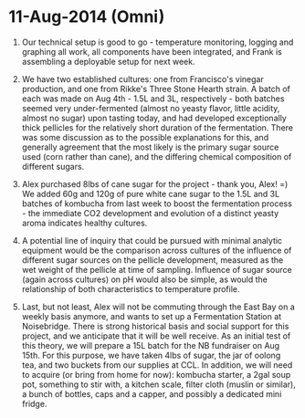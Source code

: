 # 11-Aug-2014 (Omni)

1. Our technical setup is good to go - temperature monitoring, logging and graphing all work, all components have been integrated, and Frank is assembling a deployable setup for next week.

2. We have two established cultures: one from Francisco's vinegar production, and one from Rikke's Three Stone Hearth strain. A batch of each was made on Aug 4th - 1.5L and 3L, respectively - both batches seemed very under-fermented (almost no yeasty flavor, little acidity, almost no sugar) upon tasting today, and had developed exceptionally thick pellicles for the relatively short duration of the fermentation. There was some discussion as to the possible explanations for this, and generally agreement that the most likely is the primary sugar source used (corn rather than cane), and the differing chemical composition of different sugars.

3. Alex purchased 8lbs of cane sugar for the project - thank you, Alex! =)  We added 60g and 120g of pure white cane sugar to the 1.5L and 3L batches of kombucha from last week to boost the fermentation process - the immediate CO2 development and evolution of a distinct yeasty aroma indicates healthy cultures. 

4. A potential line of inquiry that could be pursued with minimal analytic equipment would be the comparison across cultures of the influence of different sugar sources on the pellicle development, measured as the wet weight of the pellicle at time of sampling. Influence of sugar source (again across cultures) on pH would also be simple, as would the relationship of both characteristics to temperature profile.

5. Last, but not least, Alex will not be commuting through the East Bay on a weekly basis anymore, and wants to set up a Fermentation Station at Noisebridge. There is strong historical basis and social support for this project, and we anticipate that it will be well receive. As an initial test of this theory, we will prepare a 15L batch for the NB fundraiser on Aug 15th. For this purpose, we have taken 4lbs of sugar, the jar of oolong tea, and two buckets from our supplies at CCL. In addition, we will need to acquire (or bring from home for now): kombucha starter, a 2gal soup pot, something to stir with, a kitchen scale, filter cloth (muslin or similar), a bunch of bottles, caps and a capper, and possibly a dedicated mini fridge.

